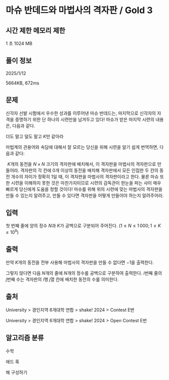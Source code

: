 # 마슈 반데드와 마법사의 격자판 / Gold 3
 
## 시간 제한	메모리 제한	
1 초	1024 MB	

## 풀이 정보
2025/1/12

5664KB, 672ms
## 문제
신각자 선발 시험에서 우수한 성과를 이루어낸 마슈 반데드는, 마지막으로 신각자의 자격을 증명하기 위한 단 하나의 시련만을 남겨두고 있다! 마슈가 받은 마지막 시련의 내용은, 다음과 같다.

더도 말고 덜도 말고 
$K$만 같아라

마법계의 관용어와 속담에 대해서 잘 모르는 당신을 위해 시련을 알기 쉽게 번역하면, 다음과 같다:

 
$K$개의 동전을 
$N\times N$ 크기의 격자판에 배치해서, 이 격자판을 마법사의 격자판으로 만들어라. 격자판의 각 칸에 
$0$개 이상의 동전을 배치해 격자판에서 모든 인접한 두 칸의 동전 개수의 차이가 정확히 
$1$일 때, 이 격자판을 마법사의 격자판이라고 한다.
물론 마슈 또한 시련을 이해하지 못한 것은 마찬가지이므로 시련의 감독관이 한눈을 파는 사이 매우 빠르게 당신에게 도움을 청할 것이다! 마슈를 위해 위의 시련에 맞는 마법사의 격자판을 만들 수 있는지 알려주고, 만들 수 있다면 격자판을 어떻게 만들어야 하는지 알려주어라.

## 입력
첫 번째 줄에 양의 정수 
$N$과 
$K$가 공백으로 구분되어 주어진다. 
$\left(1 \leq N \leq 1\,000;1 \leq K \leq 10^9\right)$ 

## 출력
만약 
$K$개의 동전을 전부 사용해 마법사의 격자판을 만들 수 없다면 −1을 출력한다.

그렇지 않다면 다음 
$N$개의 줄에 
$N$개의 정수를 공백으로 구분하여 출력한다. 
$i$번째 줄의 
$j$번째 수는 격자판의 
$i$행 
$j$열 칸에 배치한 동전의 수를 의미한다.


## 출처
University > 경인지역 6개대학 연합 > shake! 2024 > Contest E번

University > 경인지역 6개대학 연합 > shake! 2024 > Open Contest E번

## 알고리즘 분류
수학

애드 혹

해 구성하기
